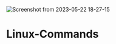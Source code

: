 ![Screenshot from 2023-05-22 18-27-15](https://github.com/ayaanlehashi11/Linux-Commands/assets/91608871/84b58375-95aa-4a91-875b-554e0047b685)


# Linux-Commands

